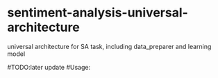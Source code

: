 # sentiment-analysis-universal-architecture
universal architecture for SA task, including data_preparer and learning model

#TODO:later update
#Usage:

